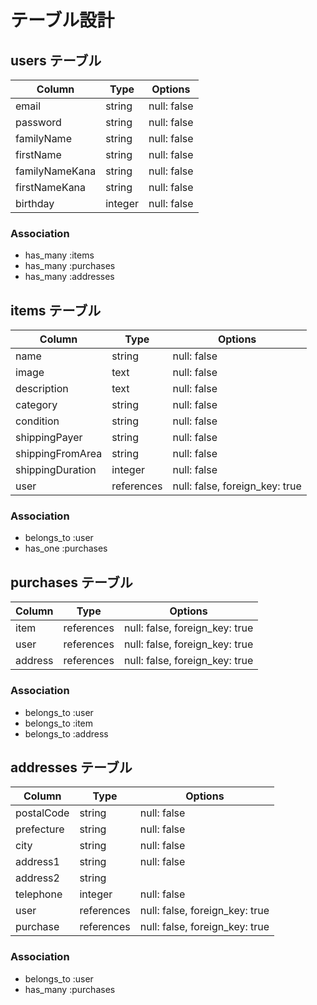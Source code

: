 # テーブル設計

## users テーブル

| Column           | Type        | Options     |
| ---------------- | ----------- | ----------- |
| email            | string      | null: false |
| password         | string      | null: false |
| familyName       | string      | null: false |
| firstName        | string      | null: false |
| familyNameKana   | string      | null: false |
| firstNameKana    | string      | null: false |
| birthday         | integer     | null: false |


### Association

- has_many :items
- has_many :purchases
- has_many :addresses



## items テーブル

| Column           | Type          | Options                        |
| ---------------- | ------------- | ------------------------------ |
| name             | string        | null: false                    |
| image            | text          | null: false                    |
| description      | text          | null: false                    |
| category         | string        | null: false                    |
| condition        | string        | null: false                    |
| shippingPayer    | string        | null: false                    |
| shippingFromArea | string        | null: false                    |
| shippingDuration | integer       | null: false                    |
| user             | references    | null: false, foreign_key: true |


### Association

- belongs_to :user
- has_one    :purchases



##  purchases テーブル

| Column    | Type       | Options                        |
| --------- | ---------- | ------------------------------ |
| item      | references | null: false, foreign_key: true |
| user      | references | null: false, foreign_key: true |
| address   | references | null: false, foreign_key: true |

### Association

- belongs_to :user
- belongs_to :item
- belongs_to :address


## addresses テーブル

| Column     | Type       | Options                        |
| ---------- | ---------- | ------------------------------ |
| postalCode | string     | null: false                    |
| prefecture | string     | null: false                    |
| city       | string     | null: false                    |
| address1   | string     | null: false                    |
| address2   | string     |                                |
| telephone  | integer    | null: false                    |
| user       | references | null: false, foreign_key: true |
| purchase   | references | null: false, foreign_key: true |

### Association

- belongs_to :user
- has_many   :purchases
